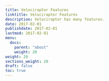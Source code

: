 ```yaml
---
title: Velociraptor Features
linktitle: Velociraptor Features
description: Velociraptor has many features.
date: 2017-02-01
publishdate: 2017-02-01
lastmod: 2017-02-01
menu:
  docs:
    parent: "about"
    weight: 20
weight: 20
sections_weight: 20
draft: false
toc: true
---
```

